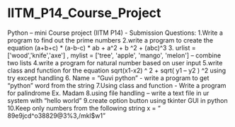 # IITM_P14_Course_Project
Python – mini Course project (IITM P14)  - Submission
Questions: 
1.Write a program to find out the prime numbers 
2.write a program to create the equation (a+b+c) * (a-b-c) * ab + a^2 + b ^2 + (abc)^3 
3. urlist = ['wood','knife','axe'] , mylist = ['tree', 'apple', 'mango', 'melon'] – combine two lists 
4.write a program for natural number based on user input 
5.write class and function for the equation sqrt(x1-x2) ^ 2 + sqrt( y1 – y2 ) ^2 using try except handling 
6. Name = “Guvi python” - write a program to get “python” word from the string 
7.Using class and function - Write a program for palindrome Ex. Madam 
8.using file handling – write a text file in ur system with “hello world” 
9.create option button using tkinter GUI in python 
10.Keep only numbers from the following string x = “ 89e9jcd^o38829@3%3,/mkl$w1”
